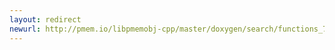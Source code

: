 ```yaml
---
layout: redirect
newurl: http://pmem.io/libpmemobj-cpp/master/doxygen/search/functions_70.html
---
```

